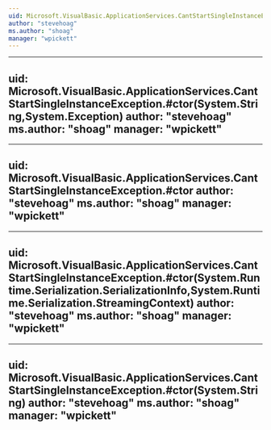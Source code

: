 ```yaml
---
uid: Microsoft.VisualBasic.ApplicationServices.CantStartSingleInstanceException
author: "stevehoag"
ms.author: "shoag"
manager: "wpickett"
---
```


---
uid: Microsoft.VisualBasic.ApplicationServices.CantStartSingleInstanceException.#ctor(System.String,System.Exception)
author: "stevehoag"
ms.author: "shoag"
manager: "wpickett"
---

---
uid: Microsoft.VisualBasic.ApplicationServices.CantStartSingleInstanceException.#ctor
author: "stevehoag"
ms.author: "shoag"
manager: "wpickett"
---

---
uid: Microsoft.VisualBasic.ApplicationServices.CantStartSingleInstanceException.#ctor(System.Runtime.Serialization.SerializationInfo,System.Runtime.Serialization.StreamingContext)
author: "stevehoag"
ms.author: "shoag"
manager: "wpickett"
---

---
uid: Microsoft.VisualBasic.ApplicationServices.CantStartSingleInstanceException.#ctor(System.String)
author: "stevehoag"
ms.author: "shoag"
manager: "wpickett"
---
